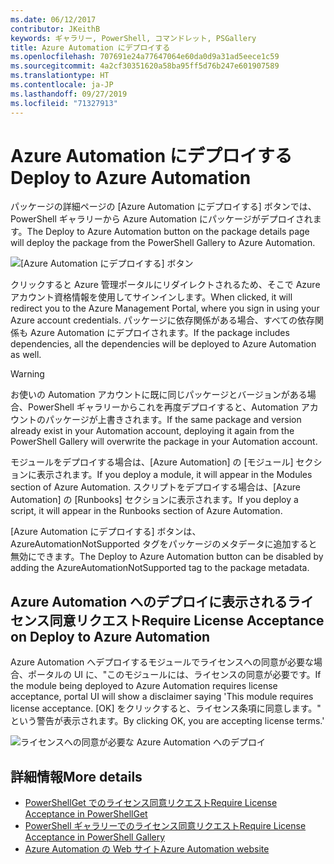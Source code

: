 ```yaml
---
ms.date: 06/12/2017
contributor: JKeithB
keywords: ギャラリー, PowerShell, コマンドレット, PSGallery
title: Azure Automation にデプロイする
ms.openlocfilehash: 707691e24a77647064e60da0d9a31ad5eece1c59
ms.sourcegitcommit: 4a2cf30351620a58ba95ff5d76b247e601907589
ms.translationtype: HT
ms.contentlocale: ja-JP
ms.lasthandoff: 09/27/2019
ms.locfileid: "71327913"
---
```

# <a name="deploy-to-azure-automation"></a><span data-ttu-id="8b856-103">Azure Automation にデプロイする</span><span class="sxs-lookup"><span data-stu-id="8b856-103">Deploy to Azure Automation</span></span>

<span data-ttu-id="8b856-104">パッケージの詳細ページの [Azure Automation にデプロイする] ボタンでは、PowerShell ギャラリーから Azure Automation にパッケージがデプロイされます。</span><span class="sxs-lookup"><span data-stu-id="8b856-104">The Deploy to Azure Automation button on the package details page will deploy the package from the PowerShell Gallery to Azure Automation.</span></span>

![[Azure Automation にデプロイする] ボタン](../../Images/DeployToAzureAutomationButton.png)

<span data-ttu-id="8b856-106">クリックすると Azure 管理ポータルにリダイレクトされるため、そこで Azure アカウント資格情報を使用してサインインします。</span><span class="sxs-lookup"><span data-stu-id="8b856-106">When clicked, it will redirect you to the Azure Management Portal, where you sign in using your Azure account credentials.</span></span>
<span data-ttu-id="8b856-107">パッケージに依存関係がある場合、すべての依存関係も Azure Automation にデプロイされます。</span><span class="sxs-lookup"><span data-stu-id="8b856-107">If the package includes dependencies, all the dependencies will be deployed to Azure Automation as well.</span></span>

> [!WARNING]
> <span data-ttu-id="8b856-108">お使いの Automation アカウントに既に同じパッケージとバージョンがある場合、PowerShell ギャラリーからこれを再度デプロイすると、Automation アカウントのパッケージが上書きされます。</span><span class="sxs-lookup"><span data-stu-id="8b856-108">If the same package and version already exist in your Automation account, deploying it again from the PowerShell Gallery will overwrite the package in your Automation account.</span></span>

<span data-ttu-id="8b856-109">モジュールをデプロイする場合は、[Azure Automation] の [モジュール] セクションに表示されます。</span><span class="sxs-lookup"><span data-stu-id="8b856-109">If you deploy a module, it will appear in the Modules section of Azure Automation.</span></span>  <span data-ttu-id="8b856-110">スクリプトをデプロイする場合は、[Azure Automation] の [Runbooks] セクションに表示されます。</span><span class="sxs-lookup"><span data-stu-id="8b856-110">If you deploy a script, it will appear in the Runbooks section of Azure Automation.</span></span>

<span data-ttu-id="8b856-111">[Azure Automation にデプロイする] ボタンは、AzureAutomationNotSupported タグをパッケージのメタデータに追加すると無効にできます。</span><span class="sxs-lookup"><span data-stu-id="8b856-111">The Deploy to Azure Automation button can be disabled by adding the AzureAutomationNotSupported tag to the package metadata.</span></span>

## <a name="require-license-acceptance-on-deploy-to-azure-automation"></a><span data-ttu-id="8b856-112">Azure Automation へのデプロイに表示されるライセンス同意リクエスト</span><span class="sxs-lookup"><span data-stu-id="8b856-112">Require License Acceptance on Deploy to Azure Automation</span></span>

<span data-ttu-id="8b856-113">Azure Automation へデプロイするモジュールでライセンスへの同意が必要な場合、ポータルの UI に、"このモジュールには、ライセンスの同意が必要です。</span><span class="sxs-lookup"><span data-stu-id="8b856-113">If the module being deployed to Azure Automation requires license acceptance, portal UI will show a disclaimer saying 'This module requires license acceptance.</span></span> <span data-ttu-id="8b856-114">[OK] をクリックすると、ライセンス条項に同意します。" という警告が表示されます。</span><span class="sxs-lookup"><span data-stu-id="8b856-114">By clicking OK, you are accepting license terms.'</span></span>

![ライセンスへの同意が必要な Azure Automation へのデプロイ](../../Images/DeployToAzureAutomationRequireLicenseAcceptanceDisclaimer.png)

## <a name="more-details"></a><span data-ttu-id="8b856-116">詳細情報</span><span class="sxs-lookup"><span data-stu-id="8b856-116">More details</span></span>

- [<span data-ttu-id="8b856-117">PowerShellGet でのライセンス同意リクエスト</span><span class="sxs-lookup"><span data-stu-id="8b856-117">Require License Acceptance in PowerShellGet</span></span>](../../concepts/module-license-acceptance.md)
- [<span data-ttu-id="8b856-118">PowerShell ギャラリーでのライセンス同意リクエスト</span><span class="sxs-lookup"><span data-stu-id="8b856-118">Require License Acceptance in PowerShell Gallery</span></span>](packages-that-require-license-acceptance.md)
- [<span data-ttu-id="8b856-119">Azure Automation の Web サイト</span><span class="sxs-lookup"><span data-stu-id="8b856-119">Azure Automation website</span></span>](https://azure.microsoft.com/services/automation/)

